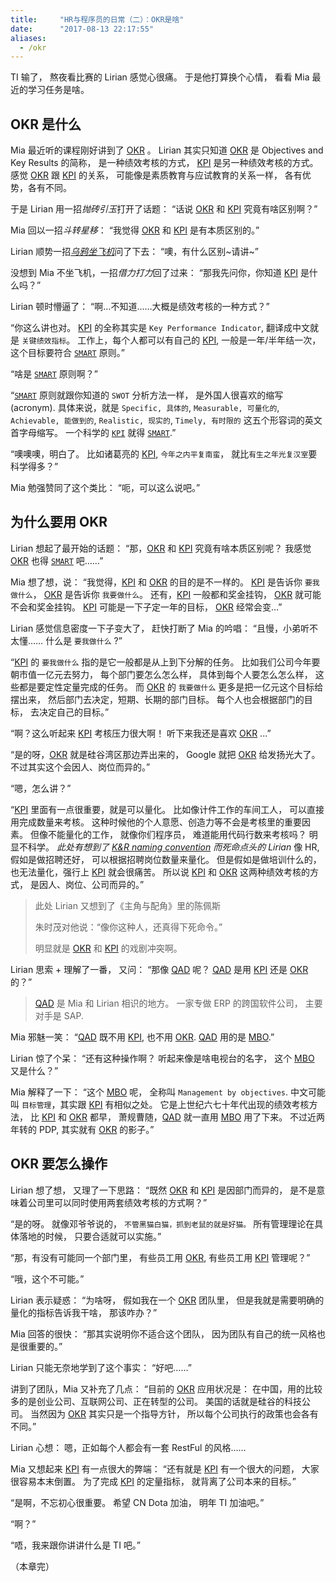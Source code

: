 ```yaml
---
title:     "HR与程序员的日常（二）：OKR是啥"
date:      "2017-08-13 22:17:55"
aliases:
  - /okr
---
```


TI 输了，
熬夜看比赛的 Lirian 感觉心很痛。
于是他打算换个心情，
看看 Mia 最近的学习任务是啥。

<!--more-->


## OKR 是什么

Mia 最近听的课程刚好讲到了 [OKR][okr] 。
Lirian 其实只知道 [OKR][okr] 是
Objectives and Key Results 的简称，
是一种绩效考核的方式，
[KPI][kpi] 是另一种绩效考核的方式。
感觉 [OKR][okr] 跟 [KPI][kpi] 的关系，
可能像是素质教育与应试教育的关系一样，
各有优势，各有不同。

于是 Lirian 用一招*抛砖引玉*打开了话题：
“话说 [OKR][okr] 和 [KPI][kpi] 究竟有啥区别啊？”

Mia 回以一招*斗转星移*：
“我觉得 [OKR][okr] 和 [KPI][kpi] 是有本质区别的。”

Lirian 顺势一招[*乌鸦坐飞机*][actf]问了下去：
“噢，有什么区别~请讲~”

没想到 Mia 不坐飞机，一招*借力打力*回了过来：
“那我先问你，你知道 [KPI][kpi] 是什么吗？”

Lirian 顿时懵逼了：
“啊…不知道……大概是绩效考核的一种方式？”

“你这么讲也对。
[KPI][kpi] 的全称其实是 `Key Performance Indicator`,
翻译成中文就是 `关键绩效指标`。
工作上，每个人都可以有自己的 [KPI][kpi],
一般是一年/半年结一次，
这个目标要符合 [`SMART`][smart] 原则。”

“啥是 [`SMART`][smart] 原则啊？”

“[`SMART`][smart] 原则就跟你知道的 `SWOT` 分析方法一样，
是外国人很喜欢的缩写 (acronym).
具体来说，就是
`Specific, 具体的`,
`Measurable, 可量化的`,
`Achievable, 能做到的`,
`Realistic, 现实的`,
`Timely, 有时限的`
这五个形容词的英文首字母缩写。
一个科学的 [`KPI`][kpi] 就得 [`SMART`][smart].”

“噢噢噢，明白了。
比如诸葛亮的 [KPI][kpi],
`今年之内平复南蛮`，
就比`有生之年光复汉室`要科学得多？”

Mia 勉强赞同了这个类比：
“呃，可以这么说吧。”


## 为什么要用 OKR

Lirian 想起了最开始的话题：
“那，[OKR][okr] 和 [KPI][kpi] 究竟有啥本质区别呢？
我感觉 [OKR][okr] 也得 [`SMART`][smart] 吧……”

Mia 想了想，说：
“我觉得，[KPI][kpi] 和 [OKR][okr] 的目的是不一样的。
[KPI][kpi] 是告诉你 `要我做什么`，
[OKR][okr] 是告诉你 `我要做什么`。
还有，[KPI][kpi] 一般都和奖金挂钩，
[OKR][okr] 就可能不会和奖金挂钩。
[KPI][kpi] 可能是一下子定一年的目标，
[OKR][okr] 经常会变…”

Lirian 感觉信息密度一下子变大了，
赶快打断了 Mia 的吟唱：
“且慢，小弟听不太懂……
什么是 `要我做什么` ?”

“[KPI][kpi] 的 `要我做什么` 指的是它一般都是从上到下分解的任务。
比如我们公司今年要朝市值一亿元去努力，
每个部门要怎么怎么样，
具体到每个人要怎么怎么样，
这些都是要定性定量完成的任务。
而 [OKR][okr] 的 `我要做什么` 更多是把一亿元这个目标给摆出来，
然后部门去决定，短期、长期的部门目标。
每个人也会根据部门的目标，
去决定自己的目标。”

“啊？这么听起来 [KPI][kpi] 考核压力很大啊！
听下来我还是喜欢 [OKR][okr] ...”

“是的呀，[OKR][okr] 就是硅谷湾区那边弄出来的，
Google 就把 [OKR][okr] 给发扬光大了。
不过其实这个会因人、岗位而异的。”

“嗯，怎么讲？”

“[KPI][kpi] 里面有一点很重要，就是可以量化。
比如像计件工作的车间工人，
可以直接用完成数量来考核。
这种时候他的个人意愿、创造力等不会是考核里的重要因素。
但像不能量化的工作，
就像你们程序员，
难道能用代码行数来考核吗？
明显不科学。
*此处有想到了 [K&R naming convention][kr] 而死命点头的 Lirian*
像 HR,
假如是做招聘还好，
可以根据招聘岗位数量来量化。
但是假如是做培训什么的，
也无法量化，强行上 [KPI][kpi] 就会很痛苦。
所以说 [KPI][kpi] 和 [OKR][okr] 这两种绩效考核的方式，
是因人、岗位、公司而异的。”

> 此处 Lirian 又想到了《主角与配角》里的陈佩斯
>
> 朱时茂对他说：“像你这种人，还真得下死命令。”
>
> 明显就是 [OKR][okr] 和 [KPI][kpi] 的戏剧冲突啊。

Lirian 思索 + 理解了一番，
又问：
“那像 [QAD][qad] 呢？
[QAD][qad] 是用 [KPI][kpi] 还是 [OKR][okr] 的？”

> [QAD][qad] 是 Mia 和 Lirian 相识的地方。
> 一家专做 ERP 的跨国软件公司，
> 主要对手是 SAP.

Mia 邪魅一笑：
“[QAD][qad] 既不用 [KPI][kpi],
也不用 [OKR][okr].
[QAD][qad] 用的是 [MBO][mbo].”

Lirian 惊了个呆：
“还有这种操作啊？
听起来像是啥电视台的名字，
这个 [MBO][mbo] 又是什么？”

Mia 解释了一下：
“这个 [MBO][mbo] 呢，
全称叫 `Management by objectives`.
中文可能叫 `目标管理`，其实跟 [KPI][kpi] 有相似之处。
它是上世纪六七十年代出现的绩效考核方法，
比 [KPI][kpi] 和 [OKR][okr] 都早，
萧规曹随，[QAD][qad] 就一直用 [MBO][mbo] 用了下来。
不过近两年转的 PDP,
其实就有 [OKR][okr] 的影子。”


## OKR 要怎么操作

Lirian 想了想，
又理了一下思路：
“既然 [OKR][okr] 和 [KPI][kpi] 是因部门而异的，
是不是意味着公司里可以同时使用两套绩效考核的方式啊？”

“是的呀。
就像邓爷爷说的，
`不管黑猫白猫，抓到老鼠的就是好猫。`
所有管理理论在具体落地的时候，
只要合适就可以实施。”

“那，有没有可能同一个部门里，
有些员工用 [OKR][okr], 
有些员工用 [KPI][kpi] 管理呢？”

“哦，这个不可能。”

Lirian 表示疑惑：
“为啥呀，
假如我在一个 [OKR][okr] 团队里，
但是我就是需要明确的量化的指标告诉我干啥，
那该咋办？”

Mia 回答的很快：
“那其实说明你不适合这个团队，
因为团队有自己的统一风格也是很重要的。”

Lirian 只能无奈地学到了这个事实：
“好吧……”

讲到了团队，Mia 又补充了几点：
“目前的 [OKR][okr] 应用状况是：
在中国，用的比较多的是创业公司、互联网公司、正在转型的公司。
美国的话就是硅谷的科技公司。
当然因为 [OKR][okr] 其实只是一个指导方针，
所以每个公司执行的政策也会各有不同。”

Lirian 心想：
嗯，正如每个人都会有一套 RestFul 的风格……

Mia 又想起来 [KPI][kpi] 有一点很大的弊端：
“还有就是 [KPI][kpi] 有一个很大的问题，
大家很容易本末倒置。
为了完成 [KPI][kpi] 的定量指标，
就背离了公司本来的目标。”

“是啊，不忘初心很重要。
希望 CN Dota 加油，
明年 TI 加油吧。”

“啊？”

“唔，我来跟你讲讲什么是 TI 吧。”

（本章完）

[okr]: https://en.wikipedia.org/wiki/OKR
[kpi]: https://en.wikipedia.org/wiki/Performance_indicator
[mbo]: https://en.wikipedia.org/wiki/Management_by_objectives
[smart]: https://en.wikipedia.org/wiki/SMART_criteria
[actf]: https://zh.moegirl.org/zh-hans/%E4%B9%8C%E9%B8%A6%E5%9D%90%E9%A3%9E%E6%9C%BA
[kr]: https://en.wikipedia.org/wiki/Indent_style#K.26R
[qad]: http://www.qad.com/about

